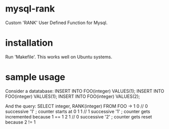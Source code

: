 # mysql-rank
Custom 'RANK' User Defined Function for Mysql.

# installation
Run 'Makefile'. This works well on Ubuntu systems.

# sample usage
Consider a datatabase:
INSERT INTO FOO(integer) VALUES(1);
INSERT INTO FOO(integer) VALUES(1);
INSERT INTO FOO(integer) VALUES(2);

And the query:
SELECT integer, RANK(integer) FROM FOO ->
1 0 // 0 successive '1' ; counter starts at 0
1 1 // 1 successive '1' ; counter gets incremented because 1 == 1
2 1 // 0 successive '2' ; counter gets reset because 2 != 1
